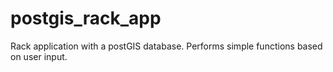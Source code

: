 # postgis_rack_app
Rack application with a postGIS database. Performs simple functions based on user input.
